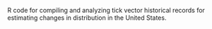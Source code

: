 R code for compiling and analyzing tick vector historical records for estimating changes in distribution in the United States.
